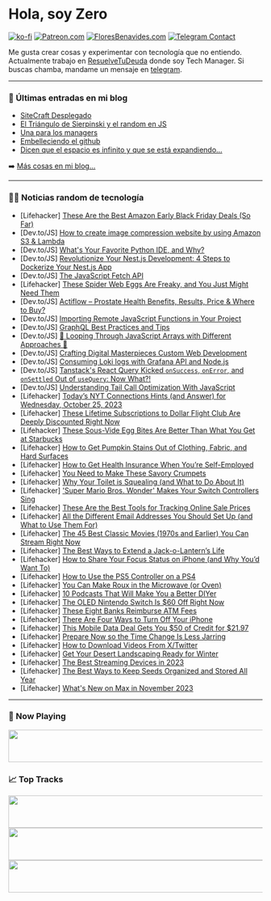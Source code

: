 # Hola, soy Zero

[![ko-fi](https://ko-fi.com/img/githubbutton_sm.svg)](https://ko-fi.com/J3J4N0LUK)
[![Patreon.com](https://img.shields.io/endpoint.svg?url=https%3A%2F%2Fshieldsio-patreon.vercel.app%2Fapi%3Fusername%3Dzerodragon%26type%3Dpatrons&style=for-the-badge)](https://patreon.com/zerodragon)
[![FloresBenavides.com](https://img.shields.io/website?down_message=oops&label=MiBlog&style=for-the-badge&up_message=online&url=https%3A%2F%2Ffloresbenavides.com)](https://floresbenavides.com)
[![Telegram Contact](https://img.shields.io/badge/escr%C3%ADbeme-ZeroDragon-%2326A5E4?style=for-the-badge&logo=telegram)](https://t.me/zerodragon)

Me gusta crear cosas y experimentar con tecnología que no entiendo.
Actualmente trabajo en [ResuelveTuDeuda](http://github.com/resuelve) donde soy Tech Manager.
Si buscas chamba, mandame un mensaje en [telegram](https://t.me/zerodragon).

---

### 📕 Últimas entradas en mi blog
<!-- BLOG-POST-LIST:START -->
- [SiteCraft Desplegado](https://floresbenavides.com/sitecraft-desplegado/)
- [El Triángulo de Sierpinski y el random en JS](https://floresbenavides.com/el-triangulo-de-sierpinski-y-el-random-en-js/)
- [Una para los managers](https://floresbenavides.com/una-para-los-managers/)
- [Embelleciendo el github](https://floresbenavides.com/embelleciendo-el-github/)
- [Dicen que el espacio es infinito y que se está expandiendo…](https://floresbenavides.com/dicen-que-el-espacio-es-infinito-y-que-se-esta-expandiendo/)
<!-- BLOG-POST-LIST:END -->

➡️ [Más cosas en mi blog...](https://floresbenavides.com)

---

### 👨‍💻 Noticias random de tecnología
<!-- TECH-POSTS:START -->
- [Lifehacker] [These Are the Best Amazon Early Black Friday Deals &lpar;So Far&rpar;](https://lifehacker.com/these-are-the-best-amazon-early-black-friday-deals-so-1850955489)
- [Dev.to/JS] [How to create image compression website by using Amazon S3 &amp; Lambda](https://dev.to/5d8vsrhksd93374/how-to-create-image-compression-website-by-using-amazon-s3-lambda-2k81)
- [Dev.to/JS] [What&#39;s Your Favorite Python IDE, and Why?](https://dev.to/asifali1995/whats-your-favorite-python-ide-and-why-56ak)
- [Dev.to/JS] [Revolutionize Your Nest.js Development: 4 Steps to Dockerize Your Nest.js App](https://dev.to/mrrishimeena/revolutionize-your-nestjs-development-4-steps-to-dockerize-your-nestjs-app-6ea)
- [Dev.to/JS] [The JavaScript Fetch API](https://dev.to/oneminch/the-javascript-fetch-api-3jg7)
- [Lifehacker] [These Spider Web Eggs Are Freaky, and You Just Might Need Them](https://lifehacker.com/these-spider-web-eggs-are-freaky-and-you-just-might-ne-1850954909)
- [Dev.to/JS] [Actiflow – Prostate Health Benefits, Results, Price &amp; Where to Buy?](https://dev.to/udsakkba/actiflow-prostate-health-benefits-results-price-where-to-buy-3k3)
- [Dev.to/JS] [Importing Remote JavaScript Functions in Your Project](https://dev.to/opensourcee/importing-remote-javascript-functions-in-your-project-1nne)
- [Dev.to/JS] [GraphQL Best Practices and Tips](https://dev.to/bhavesh_yadav/graphql-best-practices-and-tips-450f)
- [Dev.to/JS] [🔄 Looping Through JavaScript Arrays with Different Approaches 🔄](https://dev.to/shameel/looping-through-javascript-arrays-with-different-approaches-4h87)
- [Dev.to/JS] [Crafting Digital Masterpieces Custom Web Development](https://dev.to/hireseoconsultants/crafting-digital-masterpieces-custom-web-development-1oj7)
- [Dev.to/JS] [Consuming Loki logs with Grafana API and Node.js](https://dev.to/fraxken/consuming-loki-logs-with-grafana-api-and-nodejs-bgg)
- [Dev.to/JS] [Tanstack&#39;s React Query Kicked `onSuccess`, `onError`, and `onSettled` Out of `useQuery`: Now What?!](https://dev.to/barrymichaeldoyle/tanstacks-react-query-kicked-onsuccess-onerror-and-onsettled-out-of-usequery-now-what-2i33)
- [Dev.to/JS] [Understanding Tail Call Optimization With JavaScript](https://dev.to/douglasdemoura/understanding-tail-call-optimization-with-javascript-3da8)
- [Lifehacker] [Today’s NYT Connections Hints &lpar;and Answer&rpar; for Wednesday, October 25, 2023](https://lifehacker.com/nyt-connections-answer-today-october-25-2023-1850953011)
- [Lifehacker] [These Lifetime Subscriptions to Dollar Flight Club Are Deeply Discounted Right Now](https://lifehacker.com/these-lifetime-subscriptions-to-dollar-flight-club-are-1850951897)
- [Lifehacker] [These Sous-Vide Egg Bites Are Better Than What You Get at Starbucks](https://lifehacker.com/these-sous-vide-egg-bites-are-your-new-weekday-breakfas-1824008696)
- [Lifehacker] [How to Get Pumpkin Stains Out of Clothing, Fabric, and Hard Surfaces](https://lifehacker.com/how-to-get-pumpkin-stains-out-of-clothing-fabric-and-1850955207)
- [Lifehacker] [How to Get Health Insurance When You’re Self-Employed](https://lifehacker.com/how-to-get-health-insurance-when-you-re-self-employed-1850953230)
- [Lifehacker] [You Need to Make These Savory Crumpets](https://lifehacker.com/best-savory-crumpet-recipe-1849585719)
- [Lifehacker] [Why Your Toilet is Squealing &lpar;and What to Do About It&rpar;](https://lifehacker.com/why-your-toilet-is-squealing-and-what-to-do-about-it-1850952165)
- [Lifehacker] [&#39;Super Mario Bros. Wonder&#39; Makes Your Switch Controllers Sing](https://lifehacker.com/super-mario-bros-wonder-makes-your-switch-controllers-1850954536)
- [Lifehacker] [These Are the Best Tools for Tracking Online Sale Prices](https://lifehacker.com/best-price-tracking-tools-1692745053)
- [Lifehacker] [All the Different Email Addresses You Should Set Up &lpar;and What to Use Them For&rpar;](https://lifehacker.com/all-the-different-email-addresses-you-should-set-up-an-1850954346)
- [Lifehacker] [The 45 Best Classic Movies &lpar;1970s and Earlier&rpar; You Can Stream Right Now](https://lifehacker.com/best-classic-movies-on-streaming-1850951262)
- [Lifehacker] [The Best Ways to Extend a Jack-o-Lantern’s Life](https://lifehacker.com/do-these-three-things-to-prolong-your-jack-o-lanterns-l-1849667151)
- [Lifehacker] [How to Share Your Focus Status on iPhone &lpar;and Why You’d Want To&rpar;](https://lifehacker.com/how-to-use-share-focus-status-iphone-1850952493)
- [Lifehacker] [How to Use the PS5 Controller on a PS4](https://lifehacker.com/how-to-use-the-ps5-controller-on-a-ps4-1850953710)
- [Lifehacker] [You Can Make Roux in the Microwave &lpar;or Oven&rpar;](https://lifehacker.com/how-to-make-roux-in-the-microwave-or-oven-1848187134)
- [Lifehacker] [10 Podcasts That Will Make You a Better DIYer](https://lifehacker.com/the-best-home-improvement-podcasts-1850952184)
- [Lifehacker] [The OLED Nintendo Switch Is $60 Off Right Now](https://lifehacker.com/the-oled-nintendo-switch-is-60-off-right-now-1850953806)
- [Lifehacker] [These Eight Banks Reimburse ATM Fees](https://lifehacker.com/these-banks-reimburse-atm-fees-1848982111)
- [Lifehacker] [There Are Four Ways to Turn Off Your iPhone](https://lifehacker.com/how-to-turn-off-iphone-1850952580)
- [Lifehacker] [This Mobile Data Deal Gets You $50 of Credit for $21.97](https://lifehacker.com/this-mobile-data-deal-gets-you-50-of-credit-for-21-97-1850951815)
- [Lifehacker] [Prepare Now so the Time Change Is Less Jarring](https://lifehacker.com/prepare-now-so-the-time-change-is-less-jarring-1849738866)
- [Lifehacker] [How to Download Videos From X/Twitter](https://lifehacker.com/how-to-download-twitter-videos-1850952824)
- [Lifehacker] [Get Your Desert Landscaping Ready for Winter](https://lifehacker.com/how-to-prepare-desert-landscaping-for-winter-1850952385)
- [Lifehacker] [The Best Streaming Devices in 2023](https://lifehacker.com/best-streaming-devices-1850951613)
- [Lifehacker] [The Best Ways to Keep Seeds Organized and Stored All Year](https://lifehacker.com/the-best-ways-to-keep-seeds-organized-and-stored-all-ye-1850952359)
- [Lifehacker] [What&#39;s New on Max in November 2023](https://lifehacker.com/whats-new-on-max-in-november-2023-1850951003)<!-- TECH-POSTS:END -->

---

### 🎵 Now Playing
<a href="https://spotify-now-playing-dun.vercel.app/now-playing?open"><img src="https://spotify-now-playing-dun.vercel.app/now-playing" width="540" height="64"></a>

### 📈 Top Tracks
<a href="https://spotify-now-playing-dun.vercel.app/top-tracks?i=1&open"><img src="https://spotify-now-playing-dun.vercel.app/top-tracks?i=1" width="540" height="64"></a>
<a href="https://spotify-now-playing-dun.vercel.app/top-tracks?i=2&open"><img src="https://spotify-now-playing-dun.vercel.app/top-tracks?i=2" width="540" height="64"></a>
<a href="https://spotify-now-playing-dun.vercel.app/top-tracks?i=3&open"><img src="https://spotify-now-playing-dun.vercel.app/top-tracks?i=3" width="540" height="64"></a>
